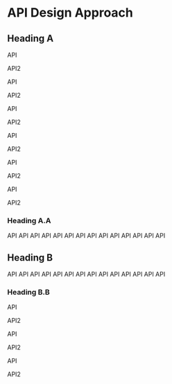 # API Design Approach

## Heading A

API

  


API2

  


API

  


API2

  


API

  


API2

  


API

  


API2

  


API

  


API2

  


API

  


API2

  


### Heading A.A

API API API API API API API API API API API API API API

## Heading B

API API API API API API API API API API API API API API

### Heading B.B

API

  


API2

  


API

  


API2

  


API

  


API2